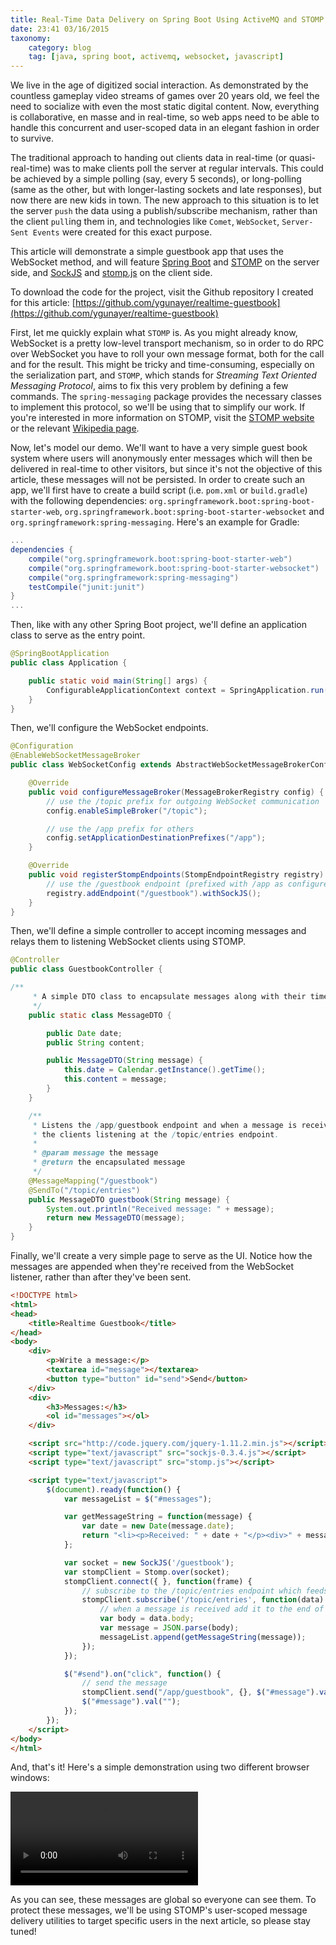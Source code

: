 ```yaml
---
title: Real-Time Data Delivery on Spring Boot Using ActiveMQ and STOMP over WebSockets - Part 1
date: 23:41 03/16/2015 
taxonomy:
    category: blog
    tag: [java, spring boot, activemq, websocket, javascript]
---
```

We live in the age of digitized social interaction. As demonstrated by the countless gameplay video streams of games over 20 years old, we feel the need to socialize with even the most static digital content. Now, everything is collaborative, en masse and in real-time, so web apps need to be able to handle this concurrent and user-scoped data in an elegant fashion in order to survive.

The traditional approach to handing out clients data in real-time (or quasi-real-time) was to make clients poll the server at regular intervals. This could be achieved by a simple polling (say, every 5 seconds), or long-polling (same as the other, but with longer-lasting sockets and late responses), but now there are new kids in town. The new approach to this situation is to let the server ```push``` the data using a publish/subscribe mechanism, rather than the client ```pull```ing them in, and technologies like ```Comet```, ```WebSocket```, ```Server-Sent Events``` were created for this exact purpose.

This article will demonstrate a simple guestbook app that uses the WebSocket method, and will feature [Spring Boot](http://projects.spring.io/spring-boot/) and [STOMP](https://stomp.github.io/) on the server side, and [SockJS](https://github.com/sockjs/sockjs-client) and [stomp.js](http://jmesnil.net/stomp-websocket/doc/) on the client side.

To download the code for the project, visit the Github repository I created for this article: [https://github.com/ygunayer/realtime-guestbook](https://github.com/ygunayer/realtime-guestbook)

First, let me quickly explain what ```STOMP``` is.  As you might already know, WebSocket is a pretty low-level transport mechanism, so in order to do RPC over WebSocket you have to roll your own message format, both for the call and for the result. This might be tricky and time-consuming, especially on the serialization part, and ```STOMP```, which stands for *Streaming Text Oriented Messaging Protocol*, aims to fix this very problem by defining a few commands. The ```spring-messaging``` package provides the necessary classes to implement this protocol, so we'll be using that to simplify our work. If you're interested in more information on STOMP, visit the [STOMP website](https://stomp.github.io/) or the relevant [Wikipedia page](http://en.wikipedia.org/wiki/Streaming_Text_Oriented_Messaging_Protocol).

Now, let's model our demo. We'll want to have a very simple guest book system where users will anonymously enter messages which will then be delivered in real-time to other visitors, but since it's not the objective of this article, these messages will not be persisted. In order to create such an app, we'll first have to create a build script (i.e. ```pom.xml``` or ```build.gradle```) with the following dependencies: ```org.springframework.boot:spring-boot-starter-web```, ```org.springframework.boot:spring-boot-starter-websocket``` and ```org.springframework:spring-messaging```. Here's an example for Gradle:

```gradle
...
dependencies {
    compile("org.springframework.boot:spring-boot-starter-web")
    compile("org.springframework.boot:spring-boot-starter-websocket")
    compile("org.springframework:spring-messaging")
    testCompile("junit:junit")
}
...
```

Then, like with any other Spring Boot project, we'll define an application class to serve as the entry point.

```java
@SpringBootApplication
public class Application {

    public static void main(String[] args) {
        ConfigurableApplicationContext context = SpringApplication.run(Application.class, args);
    }
}
```

Then, we'll configure the WebSocket endpoints.

```java
@Configuration
@EnableWebSocketMessageBroker
public class WebSocketConfig extends AbstractWebSocketMessageBrokerConfigurer {

    @Override
    public void configureMessageBroker(MessageBrokerRegistry config) {
        // use the /topic prefix for outgoing WebSocket communication
        config.enableSimpleBroker("/topic");

        // use the /app prefix for others
        config.setApplicationDestinationPrefixes("/app");
    }

    @Override
    public void registerStompEndpoints(StompEndpointRegistry registry) {
        // use the /guestbook endpoint (prefixed with /app as configured above) for incoming requests
        registry.addEndpoint("/guestbook").withSockJS();
    }
}
```

Then, we'll define a simple controller to accept incoming messages and relays them to listening WebSocket clients using STOMP.

```java
@Controller
public class GuestbookController {

/**
     * A simple DTO class to encapsulate messages along with their timestamps.
     */
    public static class MessageDTO {

        public Date date;
        public String content;

        public MessageDTO(String message) {
            this.date = Calendar.getInstance().getTime();
            this.content = message;
        }
    }

    /**
     * Listens the /app/guestbook endpoint and when a message is received, encapsulates it in a MessageDTO instance and relays the resulting object to
     * the clients listening at the /topic/entries endpoint.
     * 
     * @param message the message
     * @return the encapsulated message
     */
    @MessageMapping("/guestbook")
    @SendTo("/topic/entries")
    public MessageDTO guestbook(String message) {
        System.out.println("Received message: " + message);
        return new MessageDTO(message);
    }
}
```

Finally, we'll create a very simple page to serve as the UI. Notice how the messages are appended when they're received from the WebSocket listener, rather than after they've been sent.

```html
<!DOCTYPE html>
<html>
<head>
	<title>Realtime Guestbook</title>
</head>
<body>
	<div>
		<p>Write a message:</p>
		<textarea id="message"></textarea>
		<button type="button" id="send">Send</button>
	</div>
	<div>
		<h3>Messages:</h3>
		<ol id="messages"></ol>
	</div>

	<script src="http://code.jquery.com/jquery-1.11.2.min.js"></script>
	<script type="text/javascript" src="sockjs-0.3.4.js"></script>
	<script type="text/javascript" src="stomp.js"></script>

	<script type="text/javascript">
		$(document).ready(function() {
			var messageList = $("#messages");

			var getMessageString = function(message) {
				var date = new Date(message.date);
				return "<li><p>Received: " + date + "</p><div>" + message.content + "</li>";
			};

			var socket = new SockJS('/guestbook');
			var stompClient = Stomp.over(socket);
            stompClient.connect({ }, function(frame) {
            	// subscribe to the /topic/entries endpoint which feeds newly added messages
                stompClient.subscribe('/topic/entries', function(data) {
                	// when a message is received add it to the end of the list
                    var body = data.body;
                    var message = JSON.parse(body);
                    messageList.append(getMessageString(message));
                });
            });

            $("#send").on("click", function() {
            	// send the message
            	stompClient.send("/app/guestbook", {}, $("#message").val());
            	$("#message").val("");
            });
		});
	</script>
</body>
</html>
```

And, that's it! Here's a simple demonstration using two different browser windows:

<video controls>
	<source src="/blog/videos/guestbook/guestbook.webm" type="video/webm" />
	<source src="/blog/videos/guestbook/guestbook.mp4" type="video/mp4" />
	Your browser does not support the video tag.
</video>

As you can see, these messages are global so everyone can see them. To protect these messages, we'll be using STOMP's user-scoped message delivery utilities to target specific users in the next article, so please stay tuned!